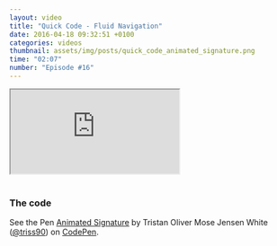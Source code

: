 ```yaml
---
layout: video
title: "Quick Code - Fluid Navigation"
date: 2016-04-18 09:32:51 +0100
categories: videos
thumbnail: assets/img/posts/quick_code_animated_signature.png
time: "02:07"
number: "Episode #16"
---
```


<div class="responsive-video">
   <iframe src="https://www.youtube.com/embed/8TpElz0W6A4"></iframe>
</div>

<br>

### The code

<p data-height="268" data-theme-id="16012" data-slug-hash="qOmgpx" data-default-tab="result" data-user="triss90" class="codepen">See the Pen <a href="http://codepen.io/triss90/pen/qOmgpx/">Animated Signature</a> by Tristan Oliver Mose Jensen White (<a href="http://codepen.io/triss90">@triss90</a>) on <a href="http://codepen.io">CodePen</a>.</p>
<script async src="//assets.codepen.io/assets/embed/ei.js"></script>
